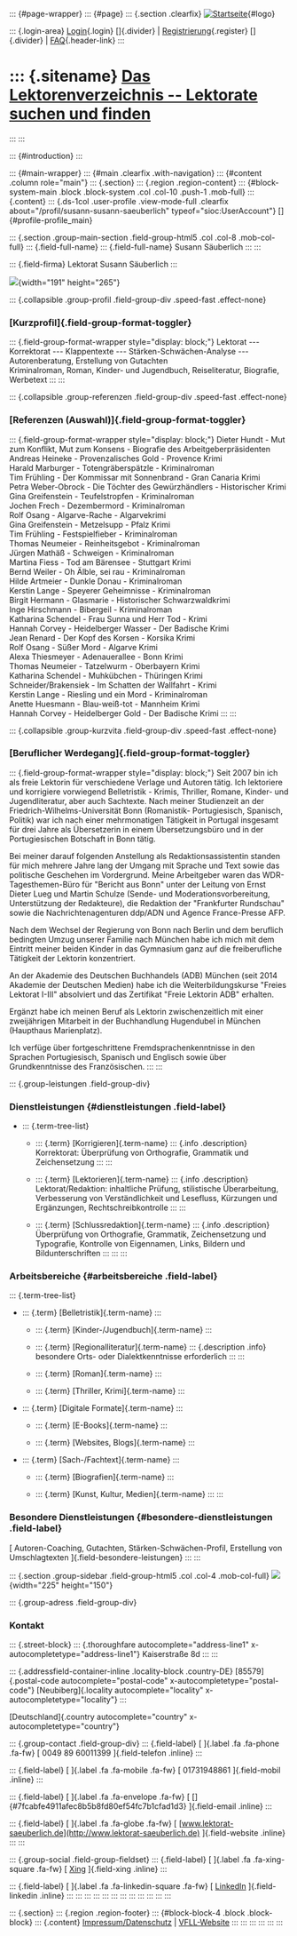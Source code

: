 ::: {#page-wrapper}
::: {#page}
::: {.section .clearfix}
[![Startseite](https://www.lektoren.de/sites/default/files/VfLL_logo.jpg)](/ "Startseite"){#logo}

::: {.login-area}
[Login](/user){.login} []{.divider} \|
[Registrierung](/user/register){.register} []{.divider} \|
[FAQ](/faq-page){.header-link}
:::

::: {.sitename}
[Das Lektorenverzeichnis -- Lektorate suchen und finden](/ "Startseite")
========================================================================
:::
:::

::: {#introduction}
:::

::: {#main-wrapper}
::: {#main .clearfix .with-navigation}
::: {#content .column role="main"}
::: {.section}
::: {.region .region-content}
::: {#block-system-main .block .block-system .col .col-10 .push-1 .mob-full}
::: {.content}
::: {.ds-1col .user-profile .view-mode-full .clearfix about="/profil/susann-susann-saeuberlich" typeof="sioc:UserAccount"}
[]{#profile-profile_main}

::: {.section .group-main-section .field-group-html5 .col .col-8 .mob-col-full}
::: {.field-full-name}
::: {.field-full-name}
Susann Säuberlich
:::
:::

::: {.field-firma}
Lektorat Susann Säuberlich
:::

![](https://www.lektoren.de/sites/default/files/styles/profile-image-full/public/users/profile_img/15a18f5a141.jpg?itok=pkqBLtpy){width="191"
height="265"}

::: {.collapsible .group-profil .field-group-div .speed-fast .effect-none}
### [Kurzprofil]{.field-group-format-toggler}

::: {.field-group-format-wrapper style="display: block;"}
Lektorat --- Korrektorat --- Klappentexte --- Stärken-Schwächen-Analyse
--- Autorenberatung, Erstellung von Gutachten\
Kriminalroman, Roman, Kinder- und Jugendbuch, Reiseliteratur, Biografie,
Werbetext
:::
:::

::: {.collapsible .group-referenzen .field-group-div .speed-fast .effect-none}
### [Referenzen (Auswahl)]{.field-group-format-toggler}

::: {.field-group-format-wrapper style="display: block;"}
Dieter Hundt - Mut zum Konflikt, Mut zum Konsens - Biografie des
Arbeitgeberpräsidenten\
Andreas Heineke - Provenzalisches Gold - Provence Krimi\
Harald Marburger - Totengräberspätzle - Kriminalroman\
Tim Frühling - Der Kommissar mit Sonnenbrand - Gran Canaria Krimi\
Petra Weber-Obrock - Die Töchter des Gewürzhändlers - Historischer
Krimi\
Gina Greifenstein - Teufelstropfen - Kriminalroman\
Jochen Frech - Dezembermord - Kriminalroman\
Rolf Osang - Algarve-Rache - Algarvekrimi\
Gina Greifenstein - Metzelsupp - Pfalz Krimi\
Tim Frühling - Festspielfieber - Kriminalroman\
Thomas Neumeier - Reinheitsgebot - Kriminalroman\
Jürgen Mathäß - Schweigen - Kriminalroman\
Martina Fiess - Tod am Bärensee - Stuttgart Krimi\
Bernd Weiler - Oh Älble, sei rau - Kriminalroman\
Hilde Artmeier - Dunkle Donau - Kriminalroman\
Kerstin Lange - Speyerer Geheimnisse - Kriminalroman\
Birgit Hermann - Glasmarie - Historischer Schwarzwaldkrimi\
Inge Hirschmann - Bibergeil - Kriminalroman\
Katharina Schendel - Frau Sunna und Herr Tod - Krimi\
Hannah Corvey - Heidelberger Wasser - Der Badische Krimi\
Jean Renard - Der Kopf des Korsen - Korsika Krimi\
Rolf Osang - Süßer Mord - Algarve Krimi\
Alexa Thiesmeyer - Adenauerallee - Bonn Krimi\
Thomas Neumeier - Tatzelwurm - Oberbayern Krimi\
Katharina Schendel - Muhkübchen - Thüringen Krimi\
Schneider/Brakensiek - Im Schatten der Wallfahrt - Krimi\
Kerstin Lange - Riesling und ein Mord - Kriminalroman\
Anette Huesmann - Blau-weiß-tot - Mannheim Krimi\
Hannah Corvey - Heidelberger Gold - Der Badische Krimi
:::
:::

::: {.collapsible .group-kurzvita .field-group-div .speed-fast .effect-none}
### [Beruflicher Werdegang]{.field-group-format-toggler}

::: {.field-group-format-wrapper style="display: block;"}
Seit 2007 bin ich als freie Lektorin für verschiedene Verlage und
Autoren tätig. Ich lektoriere und korrigiere vorwiegend Belletristik -
Krimis, Thriller, Romane, Kinder- und Jugendliteratur, aber auch
Sachtexte. Nach meiner Studienzeit an der Friedrich-Wilhelms-Universität
Bonn (Romanistik- Portugiesisch, Spanisch, Politik) war ich nach einer
mehrmonatigen Tätigkeit in Portugal insgesamt für drei Jahre als
Übersetzerin in einem Übersetzungsbüro und in der Portugiesischen
Botschaft in Bonn tätig.

Bei meiner darauf folgenden Anstellung als Redaktionsassistentin standen
für mich mehrere Jahre lang der Umgang mit Sprache und Text sowie das
politische Geschehen im Vordergrund. Meine Arbeitgeber waren das
WDR-Tagesthemen-Büro für \"Bericht aus Bonn\" unter der Leitung von
Ernst Dieter Lueg und Martin Schulze (Sende- und
Moderationsvorbereitung, Unterstützung der Redakteure), die Redaktion
der \"Frankfurter Rundschau\" sowie die Nachrichtenagenturen ddp/ADN und
Agence France-Presse AFP.

Nach dem Wechsel der Regierung von Bonn nach Berlin und dem beruflich
bedingten Umzug unserer Familie nach München habe ich mich mit dem
Eintritt meiner beiden Kinder in das Gymnasium ganz auf die
freiberufliche Tätigkeit der Lektorin konzentriert.

An der Akademie des Deutschen Buchhandels (ADB) München (seit 2014
Akademie der Deutschen Medien) habe ich die Weiterbildungskurse \"Freies
Lektorat I-III\" absolviert und das Zertifikat \"Freie Lektorin ADB\"
erhalten.

Ergänzt habe ich meinen Beruf als Lektorin zwischenzeitlich mit einer
zweijährigen Mitarbeit in der Buchhandlung Hugendubel in München
(Haupthaus Marienplatz).

Ich verfüge über fortgeschrittene Fremdsprachenkenntnisse in den
Sprachen Portugiesisch, Spanisch und Englisch sowie über Grundkenntnisse
des Französischen.
:::
:::

::: {.group-leistungen .field-group-div}
### Dienstleistungen {#dienstleistungen .field-label}

-   ::: {.term-tree-list}
    -   ::: {.term}
        [Korrigieren]{.term-name}
        ::: {.info .description}
        Korrektorat: Überprüfung von Orthografie, Grammatik und
        Zeichensetzung
        :::
        :::

    -   ::: {.term}
        [Lektorieren]{.term-name}
        ::: {.info .description}
        Lektorat/Redaktion: inhaltliche Prüfung, stilistische
        Überarbeitung, Verbesserung von Verständlichkeit und Lesefluss,
        Kürzungen und Ergänzungen, Rechtschreibkontrolle
        :::
        :::

    -   ::: {.term}
        [Schlussredaktion]{.term-name}
        ::: {.info .description}
        Überprüfung von Orthografie, Grammatik, Zeichensetzung und
        Typografie, Kontrolle von Eigennamen, Links, Bildern und
        Bildunterschriften
        :::
        :::
    :::

### Arbeitsbereiche {#arbeitsbereiche .field-label}

::: {.term-tree-list}
-   ::: {.term}
    [Belletristik]{.term-name}
    :::

    -   ::: {.term}
        [Kinder-/Jugendbuch]{.term-name}
        :::

    -   ::: {.term}
        [Regionalliteratur]{.term-name}
        ::: {.description .info}
        besondere Orts- oder Dialektkenntnisse erforderlich
        :::
        :::

    -   ::: {.term}
        [Roman]{.term-name}
        :::

    -   ::: {.term}
        [Thriller, Krimi]{.term-name}
        :::

-   ::: {.term}
    [Digitale Formate]{.term-name}
    :::

    -   ::: {.term}
        [E-Books]{.term-name}
        :::

    -   ::: {.term}
        [Websites, Blogs]{.term-name}
        :::

-   ::: {.term}
    [Sach-/Fachtext]{.term-name}
    :::

    -   ::: {.term}
        [Biografien]{.term-name}
        :::

    -   ::: {.term}
        [Kunst, Kultur, Medien]{.term-name}
        :::
:::

### Besondere Dienstleistungen {#besondere-dienstleistungen .field-label}

[ Autoren-Coaching, Gutachten, Stärken-Schwächen-Profil, Erstellung von
Umschlagtexten ]{.field-besondere-leistungen}
:::
:::

::: {.section .group-sidebar .field-group-html5 .col .col-4 .mob-col-full}
![](https://www.lektoren.de/sites/default/files/styles/logo/public/users/profile_logo/fotolia_32746331_s.jpg?itok=8PUd4l6c){width="225"
height="150"}

::: {.group-adress .field-group-div}
### Kontakt

::: {.street-block}
::: {.thoroughfare autocomplete="address-line1" x-autocompletetype="address-line1"}
Kaiserstraße 8d
:::
:::

::: {.addressfield-container-inline .locality-block .country-DE}
[85579]{.postal-code autocomplete="postal-code"
x-autocompletetype="postal-code"} [Neubiberg]{.locality
autocomplete="locality" x-autocompletetype="locality"}
:::

[Deutschland]{.country autocomplete="country"
x-autocompletetype="country"}

::: {.group-contact .field-group-div}
::: {.field-label}
[ ]{.label .fa .fa-phone .fa-fw} [ 0049 89 60011399 ]{.field-telefon
.inline}
:::

::: {.field-label}
[ ]{.label .fa .fa-mobile .fa-fw} [ 01731948861 ]{.field-mobil .inline}
:::

::: {.field-label}
[ ]{.label .fa .fa-envelope .fa-fw} [
[]{#7fcabfe4911afec8b5b8fd80ef54fc7b1cfad1d3} ]{.field-email .inline}
:::

::: {.field-label}
[ ]{.label .fa .fa-globe .fa-fw} [
[www.lektorat-saeuberlich.de](http://www.lektorat-saeuberlich.de)
]{.field-website .inline}
:::
:::

::: {.group-social .field-group-fieldset}
::: {.field-label}
[ ]{.label .fa .fa-xing-square .fa-fw} [
[Xing](https://xing.com/profile/Susann_Saeuberlich) ]{.field-xing
.inline}
:::

::: {.field-label}
[ ]{.label .fa .fa-linkedin-square .fa-fw} [
[LinkedIn](https://www.linkedin.com/in/susann-s%C3%A4uberlich-42087136/)
]{.field-linkedin .inline}
:::
:::
:::
:::
:::
:::
:::
:::
:::
:::
:::
:::

::: {.section}
::: {.region .region-footer}
::: {#block-block-4 .block .block-block}
::: {.content}
[Impressum/Datenschutz](/impressum) \|
[VFLL-Website](http://www.vfll.de)
:::
:::
:::
:::
:::
:::
